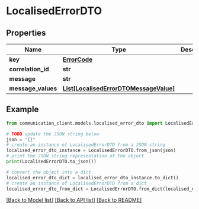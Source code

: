 # LocalisedErrorDTO


## Properties

Name | Type | Description | Notes
------------ | ------------- | ------------- | -------------
**key** | [**ErrorCode**](ErrorCode.md) |  | [optional] 
**correlation_id** | **str** |  | [optional] 
**message** | **str** |  | [optional] 
**message_values** | [**List[LocalisedErrorDTOMessageValue]**](LocalisedErrorDTOMessageValue.md) |  | [optional] 

## Example

```python
from communication_client.models.localised_error_dto import LocalisedErrorDTO

# TODO update the JSON string below
json = "{}"
# create an instance of LocalisedErrorDTO from a JSON string
localised_error_dto_instance = LocalisedErrorDTO.from_json(json)
# print the JSON string representation of the object
print(LocalisedErrorDTO.to_json())

# convert the object into a dict
localised_error_dto_dict = localised_error_dto_instance.to_dict()
# create an instance of LocalisedErrorDTO from a dict
localised_error_dto_from_dict = LocalisedErrorDTO.from_dict(localised_error_dto_dict)
```
[[Back to Model list]](../README.md#documentation-for-models) [[Back to API list]](../README.md#documentation-for-api-endpoints) [[Back to README]](../README.md)


